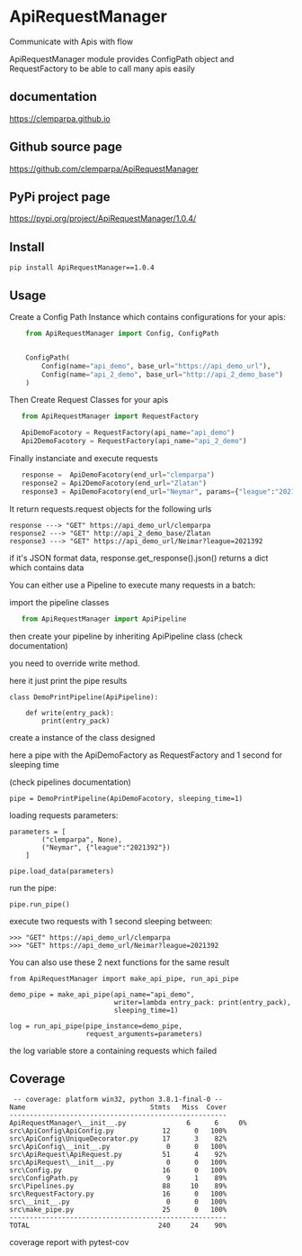 # ApiRequestManager
 Communicate with Apis with flow


ApiRequestManager module provides ConfigPath object and RequestFactory to be able
to call many apis easily


## documentation 
https://clemparpa.github.io


## Github source page
https://github.com/clemparpa/ApiRequestManager


## PyPi project page
https://pypi.org/project/ApiRequestManager/1.0.4/


## Install
    
    pip install ApiRequestManager==1.0.4


## Usage

Create a Config Path Instance which contains configurations for your apis: 

 ```python
     from ApiRequestManager import Config, ConfigPath


     ConfigPath(
         Config(name="api_demo", base_url="https://api_demo_url"),
         Config(name="api_2_demo", base_url="http://api_2_demo_base")
     )
 ```
    
Then Create Request Classes for your apis

 ```python
    from ApiRequestManager import RequestFactory 

    ApiDemoFacotory = RequestFactory(api_name="api_demo")
    Api2DemoFacotory = RequestFactory(api_name="api_2_demo")
 ```
    
Finally instanciate and execute requests

 ```python
    response =  ApiDemoFacotory(end_url="clemparpa")
    response2 = Api2DemoFacotory(end_url="Zlatan")
    response3 = ApiDemoFacotory(end_url="Neymar", params={"league":"2021392"})
 ```

It return requests.request objects for the following urls

    response ---> "GET" https://api_demo_url/clemparpa
    response2 ---> "GET" http://api_2_demo_base/Zlatan
    response3 ---> "GET" https://api_demo_url/Neimar?league=2021392

if it's JSON format data, response.get_response().json() returns a dict which contains data

You can either use a Pipeline to execute many requests in a batch:

import the pipeline classes

 ```python
    from ApiRequestManager import ApiPipeline
 ```

then create your pipeline by inheriting ApiPipeline class (check documentation) 

you need to override write method.

here it just print the pipe results
    

    class DemoPrintPipeline(ApiPipeline):
    
        def write(entry_pack):
            print(entry_pack)

create a instance of the class designed            

here a pipe with the ApiDemoFactory as RequestFactory and 1 second for sleeping time

(check pipelines documentation)
    
    pipe = DemoPrintPipeline(ApiDemoFacotory, sleeping_time=1)

loading requests parameters:

    parameters = [
            ("clemparpa", None),
            ("Neymar", {"league":"2021392"})
        ]

    pipe.load_data(parameters)
        
run the pipe:

    pipe.run_pipe()
    
execute two requests with 1 second sleeping between:

    >>> "GET" https://api_demo_url/clemparpa
    >>> "GET" https://api_demo_url/Neimar?league=2021392


You can also use these 2 next functions for the same result

    from ApiRequestManager import make_api_pipe, run_api_pipe
    
    demo_pipe = make_api_pipe(api_name="api_demo",
                              writer=lambda entry_pack: print(entry_pack),
                              sleeping_time=1)
    
    log = run_api_pipe(pipe_instance=demo_pipe,
                       request_arguments=parameters)
                       
the log variable store a containing requests which failed
   





## Coverage

     -- coverage: platform win32, python 3.8.1-final-0 --
    Name                               Stmts   Miss  Cover
    ------------------------------------------------------
    ApiRequestManager\__init__.py               6      6     0%
    src\ApiConfig\ApiConfig.py            12      0   100%
    src\ApiConfig\UniqueDecorator.py      17      3    82%
    src\ApiConfig\__init__.py              0      0   100%
    src\ApiRequest\ApiRequest.py          51      4    92%
    src\ApiRequest\__init__.py             0      0   100%
    src\Config.py                         16      0   100%
    src\ConfigPath.py                      9      1    89%
    src\Pipelines.py                      88     10    89%
    src\RequestFactory.py                 16      0   100%
    src\__init__.py                        0      0   100%
    src\make_pipe.py                      25      0   100%
    ------------------------------------------------------
    TOTAL                                240     24    90%



coverage report with pytest-cov
